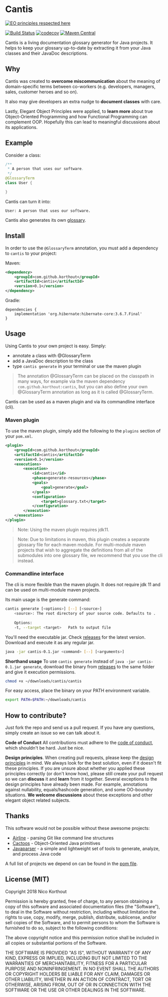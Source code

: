 # Cantis
[![EO principles respected here](http://www.elegantobjects.org/badge.svg)](http://www.elegantobjects.org) 

[![Build Status](https://api.travis-ci.org/korthout/Cantis.svg?branch=master)](https://travis-ci.org/korthout/Cantis) 
[![codecov](https://codecov.io/gh/korthout/Cantis/branch/master/graph/badge.svg)](https://codecov.io/gh/korthout/Cantis)
[![Maven Central](https://img.shields.io/maven-central/v/com.github.korthout/cantis.svg?label=Maven%20Central)](https://search.maven.org/search?q=g:%22com.github.korthout%22%20AND%20a:%22cantis%22) 

Cantis is a living documentation glossary generator for Java projects.
It helps to keep your glossary up-to-date by extracting it from your Java classes 
and their JavaDoc descriptions.

## Why
Cantis was created to **overcome miscommunication** about the meaning of domain-specific terms 
between co-workers (e.g. developers, managers, sales, customer heroes and so on).

It also may give developers an extra nudge to **document classes** with care. 

Lastly, Elegant Object Principles were applied, to **learn more** about true 
Object-Oriented Programming and how Functional Programming can complement OOP.
Hopefully this can lead to meaningful discussions about its applications.

## Example
Consider a class:
```java
/**
 * A person that uses our software.
 */
@GlossaryTerm
class User {

}
```
Cantis can turn it into: 
```
User: A person that uses our software.
```

Cantis also generates its own [glossary](glossary.txt).

## Install
In order to use the `@GlossaryTerm` annotation, you must add a dependency to `cantis` to your project:

Maven:

```xml
<dependency>
    <groupId>com.github.korthout</groupId>
    <artifactId>cantis</artifactId>
    <version>0.1</version>
</dependency>
```

Gradle:

```
dependencies {
    implementation 'org.hibernate:hibernate-core:3.6.7.Final'
}
```

## Usage
Using Cantis to your own project is easy. Simply:
* annotate a class with @GlossaryTerm
* add a JavaDoc description to the class
* type `cantis generate` in your terminal or use the maven plugin

> The annotation @GlossaryTerm can be placed on the classpath in many ways,
for example via the maven dependency `com.github.korthout:cantis`, but you can 
also define your own @GlossaryTerm annotation as long as it is called
@GlossaryTerm.

Cantis can be used as a maven plugin and via its commandline interface (cli).

### Maven plugin
To use the maven plugin, simply add the following to the `plugins` section of 
your `pom.xml`.

```xml
<plugin>
    <groupId>com.github.korthout</groupId>
    <artifactId>cantis</artifactId>
    <version>0.1</version>
    <executions>
        <execution>
            <id>cantis</id>
            <phase>generate-resources</phase>
            <goals>
                <goal>generate</goal>
            </goals>
            <configuration>
                <target>glossary.txt</target>
            </configuration>
        </execution>
    </executions>
</plugin>
```

> Note: Using the maven plugin requires jdk11.

> Note: Due to limitations in maven, this plugin creates a separate glossary
file for each maven module. For multi-module maven projects that wish to 
aggregate the definitions from all of the submodules into one glossary file, 
we recommend that you use the cli instead.

### Commandline interface
The cli is more flexible than the maven plugin. It does not require jdk 11 and
can be used on multi-module maven projects.

Its main usage is the generate command:
```sh
cantis generate [<options>] [--] [<source>]
    <source>: The root directory of your source code. Defaults to .
    
    Options:
    -t, --target <target>   Path to output file
```

You'll need the executable jar. Check
[releases](https://github.com/korthout/Cantis/releases) for the latest version.
Download and execute it as any regular jar.
```sh
java -jar cantis-0.1.jar <command> [--] [<arguments>]
```

**Shorthand usage**
To use `cantis generate` instead of `java -jar cantis-0.1.jar generate`,
download the binary from [releases](https://github.com/korthout/Cantis/releases)
to the same folder and give it execution permissions.
```sh
chmod +x ~/downloads/cantis/cantis
```

For easy access, place the binary on your PATH environment variable.
```sh
export PATH=$PATH:~/downloads/cantis
```

## How to contribute?

Just fork the repo and send us a pull request. 
If you have any questions, simply create an issue so we can talk about it. 

**Code of Conduct**
All contributions must adhere to the [code of conduct](CODE_OF_CONDUCT.md),
which shouldn't be hard. Just be nice.

**Design principles**. 
When creating pull requests, 
please keep the [design principles](http://www.elegantobjects.org#principles) in mind.
We always look for the best solution, even if it doesn't fit these principles.
If you are unsure about whether you applied these principles correctly (or don't know how), 
please still create your pull request so we can **discuss** it and **learn** from it together.
Several exceptions to the design principles have already been made. 
For example, annotations against nullability, equals/hashcode generation, and some OO-boundry 
situations. **We welcome discussions** about these exceptions and other elegant object related 
subjects.

## Thanks
This software would not be possible without these awesome projects:

* [Airline](https://github.com/airlift/airline) - parsing Git like command line structures
* [Cactoos](https://github.com/yegor256/cactoos) - Object-Oriented Java primitives
* [Javaparser](https://github.com/javaparser/javaparser) - a simple and lightweight set of tools to 
generate, analyze, and process Java code

A full list of projects we depend on can be found in the [pom file](pom.xml).

## License (MIT)
Copyright 2018 Nico Korthout

Permission is hereby granted, free of charge, to any person obtaining a copy of
this software and associated documentation files (the "Software"), to deal in 
the Software without restriction, including without limitation the rights to 
use, copy, modify, merge, publish, distribute, sublicense, and/or sell copies 
of the Software, and to permit persons to whom the Software is furnished to do
so, subject to the following conditions:

The above copyright notice and this permission notice shall be included in all 
copies or substantial portions of the Software.

THE SOFTWARE IS PROVIDED "AS IS", WITHOUT WARRANTY OF ANY KIND, EXPRESS OR 
IMPLIED, INCLUDING BUT NOT LIMITED TO THE WARRANTIES OF MERCHANTABILITY, 
FITNESS FOR A PARTICULAR PURPOSE AND NONINFRINGEMENT. IN NO EVENT SHALL THE 
AUTHORS OR COPYRIGHT HOLDERS BE LIABLE FOR ANY CLAIM, DAMAGES OR OTHER 
LIABILITY, WHETHER IN AN ACTION OF CONTRACT, TORT OR OTHERWISE, ARISING FROM, 
OUT OF OR IN CONNECTION WITH THE SOFTWARE OR THE USE OR OTHER DEALINGS IN THE 
SOFTWARE.
